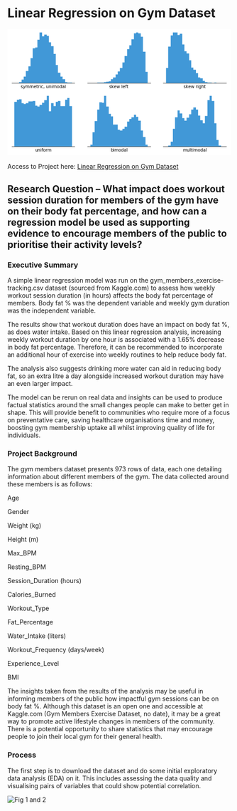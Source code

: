 # Linear Regression on Gym Dataset

![histogram](assets/images/histogram.png)

Access to Project here: [Linear Regression on Gym Dataset](https://s-m23.github.io/Portfolio/)

## Research Question – What impact does workout session duration for members of the gym have on their body fat percentage, and how can a regression model be used as supporting evidence to encourage members of the public to prioritise their activity levels?

### Executive Summary
A simple linear regression model was run on the gym_members_exercise-tracking.csv dataset (sourced from Kaggle.com) to assess how weekly workout session duration (in hours) affects the body fat percentage of members. Body fat % was the dependent variable and weekly gym duration was the independent variable. 

The results show that workout duration does have an impact on body fat %, as does water intake. Based on this linear regression analysis, increasing weekly workout duration by one hour is associated with a 1.65% decrease in body fat percentage. Therefore, it can be recommended to incorporate an additional hour of exercise into weekly routines to help reduce body fat. 

The analysis also suggests drinking more water can aid in reducing body fat, so an extra litre a day alongside increased workout duration may have an even larger impact.

The model can be rerun on real data and insights can be used to produce factual statistics around the small changes people can make to better get in shape. This will provide benefit to communities who require more of a focus on preventative care, saving healthcare organisations time and money, boosting gym membership uptake all whilst improving quality of life for individuals.

### Project Background
The gym members dataset presents 973 rows of data, each one detailing information about different members of the gym. The data collected around these members is as follows:

Age

Gender

Weight (kg)

Height (m)

Max_BPM

Resting_BPM

Session_Duration (hours)

Calories_Burned  

Workout_Type

Fat_Percentage

Water_Intake (liters)

Workout_Frequency (days/week)

Experience_Level

BMI

The insights taken from the results of the analysis may be useful in informing members of the public how impactful gym sessions can be on body fat %. Although this dataset is an open one and accessible at Kaggle.com (Gym Members Exercise Dataset, no date), it may be a great way to promote active lifestyle changes in members of the community. There is a potential opportunity to share statistics that may encourage people to join their local gym for their general health.

### Process
The first step is to download the dataset and do some initial exploratory data analysis (EDA) on it. This includes assessing the data quality and visualising pairs of variables that could show potential correlation.

![Fig 1 and 2](https://github.com/user-attachments/assets/9c09d6c1-a9be-4608-b59e-2b8622ab648f)
